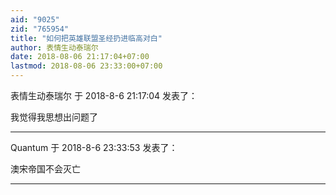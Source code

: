 ```yaml
---
aid: "9025"
zid: "765954"
title: "如何把英雄联盟圣经扔进临高对白"
author: 表情生动泰瑞尔
date: 2018-08-06 21:17:04+07:00
lastmod: 2018-08-06 23:33:00+07:00
---
```


表情生动泰瑞尔 于 2018-8-6 21:17:04 发表了：

我觉得我思想出问题了

---

Quantum 于 2018-8-6 23:33:53 发表了：

澳宋帝国不会灭亡

---
